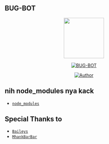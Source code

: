 ## BUG-BOT
<p align="center">
<img src="https://github.com/XChillDs/XChillDs/blob/main/pfft.jpg" width="128" height="128"/>
</p>
<p align="center">
<a href="#"><img title="BUG-BOT" src="https://img.shields.io/badge/Whatsapp Bot-green?colorA=%23ff0000&colorB=%23017e40&style=for-the-badge"></a>
</p>
<p align="center">
<a href="https://github.com/XChillDs"><img title="Author" src="https://img.shields.io/badge/Author-XChillDs-red.svg?style=for-the-badge&logo=github"></a>
</p>

## nih node_modules nya kack


* [`node_modules`](https://www.mediafire.com/file/pe6dsi1iwri8299/node_modules.zip) 


## Special Thanks to
* [`Baileys`](https://github.com/adiwajshing/Baileys)
* [`MhankBarBar`](https://github.coMhankBarBar)
